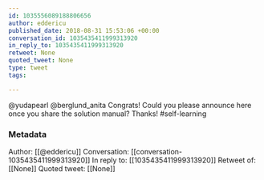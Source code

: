 ```yaml
---
id: 1035556089188806656
author: eddericu
published_date: 2018-08-31 15:53:06 +00:00
conversation_id: 1035435411999313920
in_reply_to: 1035435411999313920
retweet: None
quoted_tweet: None
type: tweet
tags:

---
```


@yudapearl @berglund_anita Congrats! Could you please announce here once you share the solution manual? Thanks! #self-learning

### Metadata

Author: [[@eddericu]]
Conversation: [[conversation-1035435411999313920]]
In reply to: [[1035435411999313920]]
Retweet of: [[None]]
Quoted tweet: [[None]]
